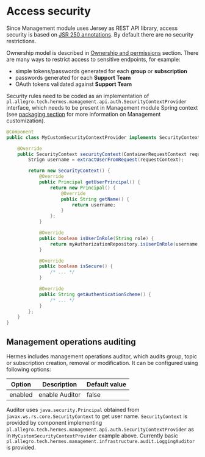 # Access security

Since Management module uses Jersey as REST API library, access security is based on
[JSR 250 annotations](https://jcp.org/en/jsr/detail?id=250). By default there are no security restrictions.

Ownership model is described in [Ownership and permissions](/user/permissions) section. There are many ways to restrict
access to sensitive endpoints, for example:

* simple tokens/passwords generated for each **group** or **subscription**
* passwords generated for each **Support Team**
* OAuth tokens validated against **Support Team**

Security rules need to be coded as an implementation of `pl.allegro.tech.hermes.management.api.auth.SecurityContextProvider`
interface, which needs to be present in Management module Spring context (see
[packaging section](/deployment/packaging#management) for more information on Management customization).

```java
@Component
public class MyCustomSecurityContextProvider implements SecurityContextProvider {

    @Override
    public SecurityContext securityContext(ContainerRequestContext requestContext) {
        Strign username = extractUserFromRequest(requestContext);

        return new SecurityContext() {
            @Override
            public Principal getUserPrincipal() {
                return new Principal() {
                    @Override
                    public String getName() {
                        return username;
                    }
                };
            }

            @Override
            public boolean isUserInRole(String role) {
                return myAuthorizationRepository.isUserInRole(username, role);
            }

            @Override
            public boolean isSecure() {
                /* ... */
            }

            @Override
            public String getAuthenticationScheme() {
                /* ... */
            }
        };
    }
}
```


## Management operations auditing

Hermes includes management operations auditor, which audits group, topic or subscription creation, removal or modification.
It can be configured using following options:


Option                    | Description                            | Default value
------------------------- | -------------------------------------- | -------------
enabled                   | enable Auditor                         | false


Auditor uses `java.security.Principal` obtained from `javax.ws.rs.core.SecurityContext` to get user name. 
`SecurityContext` is provided by component implementing `pl.allegro.tech.hermes.management.api.auth.SecurityContextProvider` as in `MyCustomSecurityContextProvider` example above.
Currently basic `pl.allegro.tech.hermes.management.infrastructure.audit.LoggingAuditor` is provided.